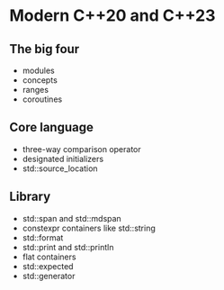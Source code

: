 # Modern C++20 and C++23

## The big four
- modules
- concepts
- ranges
- coroutines

## Core language
- three-way comparison operator
- designated initializers
- std::source_location

## Library
- std::span and std::mdspan
- constexpr containers like std::string
- std::format
- std::print and std::println
- flat containers
- std::expected
- std::generator


